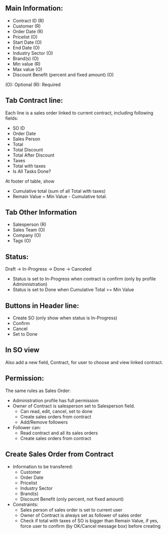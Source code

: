 
## Main Information:
- Contract ID       (R)
- Customer          (R)
- Order Date        (R)
- Pricelist         (O)
- Start Date        (O)
- End Date          (O)
- Industry Sector   (O)
- Brand(s)          (O)
- Min value         (R)
- Max value         (O)
- Discount Benefit (percent and fixed amount) (O)

(O): Optional
(R): Required

## Tab Contract line:
  Each line is a sales order linked to current contract, including following fields:
- SO ID
- Order Date
- Sales Person
- Total
- Total Discount
- Total After Discount
- Taxes
- Total with taxes
- Is All Tasks Done?

At footer of table, show 
- Cumulative total (sum of all Total with taxes)
- Remain Value = Min Value - Cumulative total.
 
## Tab Other Information
- Salesperson (R)
- Sales Team  (O)
- Company     (O)
- Tags        (O)

## Status: 
Draft -> In-Progress -> Done -> Canceled

- Status is set to In-Progress when contract is confirm (only by profile Adminnistration)
- Status is set to Done when Cumulative Total >= Min Value

## Buttons in Header line:
- Create SO (only show when status is In-Progress)
- Confirm
- Cancel
- Set to Done

## In SO view

Also add a new field, Contract, for user to choose and view linked contract. 

## Permission:
The same rules as Sales Order:
- Administration profile has full permission
- Owner of Contract is salesperson set to Salesperson field. 
  + Can read, edit, cancel, set to done  
  + Create sales orders from contract
  + Add/Remove followers
- Follower can:
  + Read contract and all its sales orders
  + Create sales orders from contract

## Create Sales Order from Contract
- Information to be transfered:
  + Customer          
  + Order Date       
  + Pricelist         
  + Industry Sector
  + Brand(s)         
  + Discount Benefit (only percent, not fixed amount)
- Constraints:
  + Sales person of sales order is set to current user
  + Owner of Contract is always set as follower of sales order
  + Check if total with taxes of SO is bigger than Remain Value, if yes, force user to confirm (by OK/Cancel message box) before creating
  
